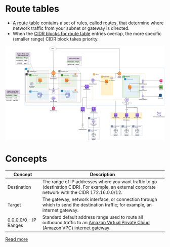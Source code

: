 # Route tables
- [A route table](https://docs.aws.amazon.com/vpc/latest/userguide/VPC_Route_Tables.html) contains a set of rules, called [routes](https://docs.aws.amazon.com/vpc/latest/userguide/VPC_Route_Tables.html), that determine where network traffic from your subnet or gateway is directed. 
- When the [CIDR blocks for route table](https://docs.aws.amazon.com/vpc/latest/userguide/VPC_Route_Tables.html) entries overlap, the more specific (smaller range) CIDR block takes priority.

![img.png](../../../1_NetworkingAndContentDelivery/3_NetworkFoundationsVPC/assets/AWS_VPC.png)

# Concepts

| Concept               | Description                                                                                                                                                                                                                         |
|-----------------------|-------------------------------------------------------------------------------------------------------------------------------------------------------------------------------------------------------------------------------------|
| Destination           | The range of IP addresses where you want traffic to go (destination CIDR). For example, an external corporate network with the CIDR 172.16.0.0/12.                                                                                  |
| Target                | The gateway, network interface, or connection through which to send the destination traffic; for example, an internet gateway.                                                                                                      |
| 0.0.0.0/0 - IP Ranges | Standard default address range used to route all outbound traffic to an [Amazon Virtual Private Cloud (Amazon VPC) internet gateway](../../../1_NetworkingAndContentDelivery/3_NetworkFoundationsVPC/InternetGateway.md). |

[Read more](https://docs.aws.amazon.com/vpc/latest/userguide/VPC_Route_Tables.html)
